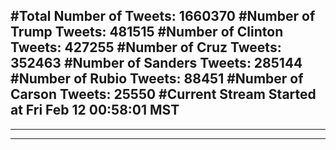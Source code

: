 #Total Number of Tweets: 1660370 
#Number of Trump Tweets: 481515
#Number of Clinton Tweets: 427255
#Number of Cruz Tweets: 352463
#Number of Sanders Tweets: 285144
#Number of Rubio Tweets: 88451
#Number of Carson Tweets: 25550
#Current Stream Started at Fri Feb 12 00:58:01 MST
---
---
---
